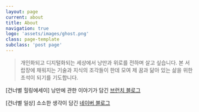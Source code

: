 ```yaml
---
layout: page
current: about
title: About
navigation: true
logo: 'assets/images/ghost.png'
class: page-template
subclass: 'post page'
---
```



> 개인화되고 디지털화되는 세상에서 낭만과 위로를 전하며 살고 싶습니다. 
본 서랍장에 채워지는 기술과 지식의 조각들이 한데 모여 제 꿈과 닮아 있는 삶을 위한 초석이 되기를 기도합니다.

[건너별 힐링에세이] 낭만에 관한 이야기가 담긴 [브런치 블로그](https://brunch.co.kr/@wptjd212)

[건너별 일상] 소소한 생각이 담긴 [네이버 블로그](https://blog.naver.com/wptjd212)
